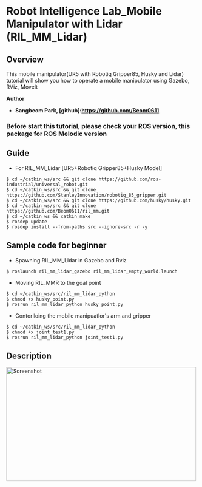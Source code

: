 # Robot Intelligence Lab_Mobile Manipulator with Lidar (RIL_MM_Lidar)
 
## Overview
This mobile manipulator(UR5 with Robotiq Gripper85, Husky and Lidar) tutorial will show you how to operate a mobile manipulator using Gazebo, RViz, MoveIt



**Author**   
- **Sangbeom Park, [github]:https://github.com/Beom0611**  

### Before start this tutorial, please check your ROS version, this package for ROS Melodic version



## Guide

- For RIL_MM_Lidar
[UR5+Robotiq Gripper85+Husky Model]  
```
$ cd ~/catkin_ws/src && git clone https://github.com/ros-industrial/universal_robot.git
$ cd ~/catkin_ws/src && git clone https://github.com/StanleyInnovation/robotiq_85_gripper.git
$ cd ~/catkin_ws/src && git clone https://github.com/husky/husky.git
$ cd ~/catkin_ws/src && git clone https://github.com/Beom0611/ril_mm.git
$ cd ~/catkin_ws && catkin_make
$ rosdep update
$ rosdep install --from-paths src --ignore-src -r -y
```


## Sample code for beginner 
- Spawning RIL_MM_Lidar in Gazebo and Rviz 
```  
$ roslaunch ril_mm_lidar_gazebo ril_mm_lidar_empty_world.launch
```
- Moving RIL_MMR to the goal point  
``` 
$ cd ~/catkin_ws/src/ril_mm_lidar_python   
$ chmod +x husky_point.py
$ rosrun ril_mm_lidar_python husky_point.py 
```
- Contorlloing the mobile manipuatlor's arm and gripper   
```
$ cd ~/catkin_ws/src/ril_mm_lidar_python
$ chmod +x joint_test1.py
$ rosrun ril_mm_lidar_python joint_test1.py 
```




## Description    

<img width="500" height="300" src="https://user-images.githubusercontent.com/78074831/111556509-247b3880-87ce-11eb-8ef8-032df90669db.png"  alt="Screenshot" title="Screenshot">
